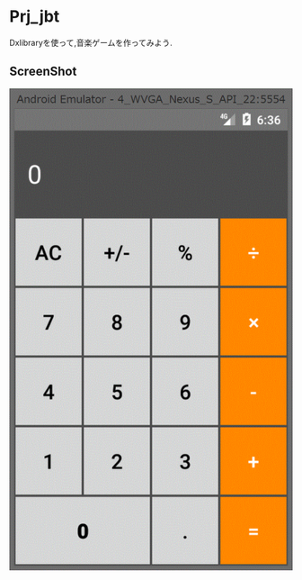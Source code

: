 ﻿# Prj_jbt
Dxlibraryを使って,音楽ゲームを作ってみよう.

## ScreenShot
![result](https://raw.githubusercontent.com/MizukiFurusawa/AndroidCalculatorApp/mizuki_dev/captcha/cap01.gif)
